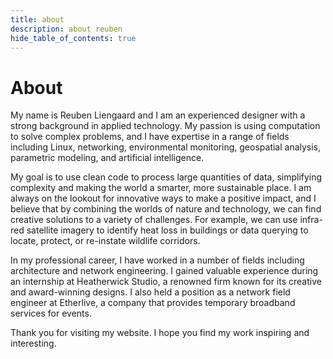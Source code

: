 ```yaml
---
title: about
description: about reuben
hide_table_of_contents: true
---
```


# About
My name is Reuben Liengaard and I am an experienced designer with a strong background in applied technology. My passion is using computation to solve complex problems, and I have expertise in a range of fields including Linux, networking, environmental monitoring, geospatial analysis, parametric modeling, and artificial intelligence.

My goal is to use clean code to process large quantities of data, simplifying complexity and making the world a smarter, more sustainable place. I am always on the lookout for innovative ways to make a positive impact, and I believe that by combining the worlds of nature and technology, we can find creative solutions to a variety of challenges. For example, we can use infra-red satellite imagery to identify heat loss in buildings or data querying to locate, protect, or re-instate wildlife corridors.

In my professional career, I have worked in a number of fields including architecture and network engineering. I gained valuable experience during an internship at Heatherwick Studio, a renowned firm known for its creative and award-winning designs. I also held a position as a network field engineer at Etherlive, a company that provides temporary broadband services for events.

Thank you for visiting my website. I hope you find my work inspiring and interesting.